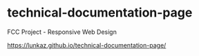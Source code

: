 # technical-documentation-page
FCC Project - Responsive Web Design

<https://lunkaz.github.io/technical-documentation-page/>

